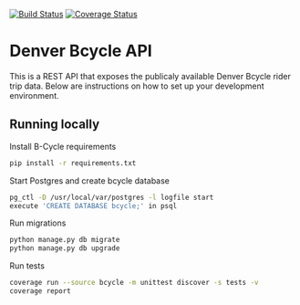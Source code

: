 [![Build Status](https://travis-ci.org/kylewalters18/bcycle_api.svg?branch=master)](https://travis-ci.org/kylewalters18/bcycle_api)
[![Coverage Status](https://coveralls.io/repos/github/kylewalters18/bcycle_api/badge.svg?branch=master)](https://coveralls.io/github/kylewalters18/bcycle_api?branch=master)

# Denver Bcycle API
This is a REST API that exposes the publicaly available Denver Bcycle rider trip data.
Below are instructions on how to set up your development environment.


## Running locally

Install B-Cycle requirements
```bash
pip install -r requirements.txt
```

Start Postgres and create bcycle database
```bash
pg_ctl -D /usr/local/var/postgres -l logfile start
execute 'CREATE DATABASE bcycle;' in psql
```

Run migrations
```bash
python manage.py db migrate
python manage.py db upgrade
```

Run tests
```bash
coverage run --source bcycle -m unittest discover -s tests -v
coverage report
```
